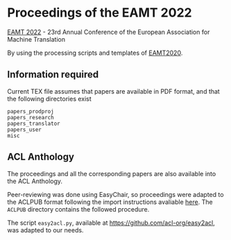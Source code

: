 # Proceedings of the EAMT 2022
[EAMT 2022](https://eamt2022.com/) - 23rd Annual Conference of the European Association for Machine Translation

By using the processing scripts and templates of [EAMT2020](https://github.com/fmmb/EAMT2020-proceedings).

## Information required

Current TEX file assumes that papers are available in PDF format, and that the following directories exist

    papers_prodproj
    papers_research 
    papers_translator
    papers_user
    misc
    
## ACL Anthology

The proceedings and all the corresponding papers are also available into the ACL Anthology. 

Peer-reviewing was done using EasyChair, so proceedings were adapted to the ACLPUB format following the import instructions avaliable [here](https://www.aclweb.org/anthology/info/contrib/). The `ACLPUB` directory contains the followed procedure. 

The script `easy2acl.py`, available at https://github.com/acl-org/easy2acl, was adapted to our needs.
